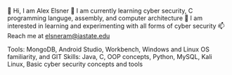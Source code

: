 👋 Hi, I am Alex Elsner
🌱 I am currently learning cyber security, C programming languge, assembly, and computer architecture
👀 I am interested in learning and experimenting with all forms of cyber security
📫 Reach me at elsneram@iastate.edu

Tools: MongoDB, Android Studio, Workbench, Windows and Linux OS familiarity, and GIT
Skills: Java, C, OOP concepts, Python, MySQL, Kali Linux, Basic cyber security concepts and tools



<!--
**elsnera/elsnera** is a ✨ _special_ ✨ repository because its `README.md` (this file) appears on your GitHub profile.

Here are some ideas to get you started:

- 🔭 I’m currently working on ...
- 🌱 I’m currently learning ...
- 👯 I’m looking to collaborate on ...
- 🤔 I’m looking for help with ...
- 💬 Ask me about ...
.
- 😄 Pronouns: ...
- ⚡ Fun fact: ...
-->
